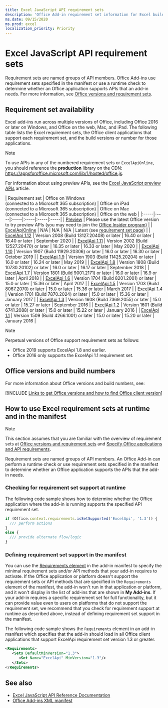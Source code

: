 ```yaml
---
title: Excel JavaScript API requirement sets
description: 'Office Add-in requirement set information for Excel builds.'
ms.date: 09/15/2020
ms.prod: excel
localization_priority: Priority
---
```


# Excel JavaScript API requirement sets

Requirement sets are named groups of API members. Office Add-ins use requirement sets specified in the manifest or use a runtime check to determine whether an Office application supports APIs that an add-in needs. For more information, see [Office versions and requirement sets](../../develop/office-versions-and-requirement-sets.md).

## Requirement set availability

Excel add-ins run across multiple versions of Office, including Office 2016 or later on Windows, and Office on the web, Mac, and iPad. The following table lists the Excel requirement sets, the Office client applications that support each requirement set, and the build versions or number for those applications.

> [!NOTE]
> To use APIs in any of the numbered requirement sets or `ExcelApiOnline`, you should reference the **production** library on the CDN: https://appsforoffice.microsoft.com/lib/1/hosted/office.js.
>
> For information about using preview APIs, see the [Excel JavaScript preview APIs](excel-preview-apis.md) article.

|  Requirement set  |  Office on Windows<br>(connected to a Microsoft 365 subscription)  |  Office on iPad<br>(connected to a Microsoft 365 subscription)  |  Office on Mac<br>(connected to a Microsoft 365 subscription)  | Office on the web |
|:-----|-----|:-----|:-----|:-----|:-----|
| [Preview](excel-preview-apis.md)  | Please use the latest Office version to try preview APIs (you may need to join the [Office Insider program](https://insider.office.com)) |
| [ExcelApiOnline](excel-api-online-requirement-set.md) | N/A | N/A | N/A | Latest (see [requirement set page](excel-api-online-requirement-set.md)) |
| [ExcelApi 1.12](excel-api-1-12-requirement-set.md) | Version 2008 (Build 13127.20408) or later | 16.40 or later | 16.40 or later | September 2020 |
| [ExcelApi 1.11](excel-api-1-11-requirement-set.md) | Version 2002 (Build 12527.20470) or later | 16.35 or later | 16.33 or later | May 2020 |
| [ExcelApi 1.10](excel-api-1-10-requirement-set.md) | Version 1907 (Build 11929.20306) or later | 16.0 or later | 16.30 or later | October 2019 |
| [ExcelApi 1.9](excel-api-1-9-requirement-set.md)  | Version 1903 (Build 11425.20204) or later | 16.0 or later | 16.24 or later | May 2019 |
| [ExcelApi 1.8](excel-api-1-8-requirement-set.md)  | Version 1808 (Build 10730.20102) or later | 16.0 or later | 16.17 or later | September 2018 |
| [ExcelApi 1.7](excel-api-1-7-requirement-set.md)  | Version 1801 (Build 9001.2171) or later   | 16.0 or later  | 16.9 or later  | April 2018 |
| [ExcelApi 1.6](excel-api-1-6-requirement-set.md)  | Version 1704 (Build 8201.2001) or later   | 15.0 or later  | 15.36 or later | April 2017 |
| [ExcelApi 1.5](excel-api-1-5-requirement-set.md)  | Version 1703 (Build 8067.2070) or later   | 15.0 or later  | 15.36 or later | March 2017 |
| [ExcelApi 1.4](excel-api-1-4-requirement-set.md)  | Version 1701 (Build 7870.2024) or later   | 15.0 or later  | 15.36 or later | January 2017 |
| [ExcelApi 1.3](excel-api-1-3-requirement-set.md)  | Version 1608 (Build 7369.2055) or later   | 15.0 or later | 15.27 or later | September 2016 |
| [ExcelApi 1.2](excel-api-1-2-requirement-set.md)  | Version 1601 (Build 6741.2088) or later   | 15.0 or later | 15.22 or later | January 2016 |
| [ExcelApi 1.1](excel-api-1-1-requirement-set.md)  | Version 1509 (Build 4266.1001) or later   | 15.0 or later | 15.20 or later | January 2016 |

> [!NOTE]
> Perpetual versions of Office support requirement sets as follows:
>
> - Office 2019 supports ExcelApi 1.8 and earlier.
> - Office 2016 only supports the ExcelApi 1.1 requirement set.

## Office versions and build numbers

For more information about Office versions and build numbers, see:

[!INCLUDE [Links to get Office versions and how to find Office client version](../../includes/links-get-office-versions-builds.md)]

## How to use Excel requirement sets at runtime and in the manifest

> [!NOTE]
> This section assumes that you are familiar with the overview of requirement sets at [Office versions and requirement sets](../../develop/office-versions-and-requirement-sets.md) and [Specify Office applications and API requirements](../../develop/specify-office-hosts-and-api-requirements.md).

Requirement sets are named groups of API members. An Office Add-in can perform a runtime check or use requirement sets specified in the manifest to determine whether an Office application supports the APIs that the add-in needs.

### Checking for requirement set support at runtime

The following code sample shows how to determine whether the Office application where the add-in is running supports the specified API requirement set.

```js
if (Office.context.requirements.isSetSupported('ExcelApi', '1.3')) {
  /// perform actions
}
else {
  /// provide alternate flow/logic
}
```

### Defining requirement set support in the manifest

You can use the [Requirements element](../manifest/requirements.md) in the add-in manifest to specify the minimal requirement sets and/or API methods that your add-in requires to activate. If the Office application or platform doesn't support the requirement sets or API methods that are specified in the `Requirements` element of the manifest, the add-in won't run in that application or platform, and it won't display in the list of add-ins that are shown in **My Add-ins**. If your add-in requires a specific requirement set for full functionality, but it can provide value even to users on platforms that do not support the requirement set, we recommend that you check for requirement support at runtime as described above, instead of defining requirement set support in the manifest.

The following code sample shows the `Requirements` element in an add-in manifest which specifies that the add-in should load in all Office client applications that support ExcelApi requirement set version 1.3 or greater.

```xml
<Requirements>
   <Sets DefaultMinVersion="1.3">
      <Set Name="ExcelApi" MinVersion="1.3"/>
   </Sets>
</Requirements>
```

## See also

- [Excel JavaScript API Reference Documentation](/javascript/api/excel)
- [Office Add-ins XML manifest](../../develop/add-in-manifests.md)
